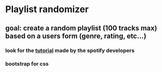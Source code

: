 # Playlist randomizer

## goal: create a random playlist (100 tracks max) based on a users form (genre, rating, etc...)

### look for the [tutorial](https://developer.spotify.com/documentation/web-api/howtos/web-app-profile) made by the spotify developers

### bootstrap for css
